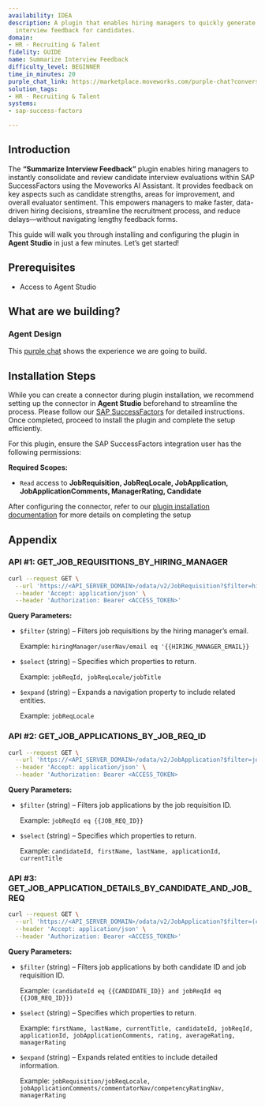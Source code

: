 ```yaml
---
availability: IDEA
description: A plugin that enables hiring managers to quickly generate summaries of
  interview feedback for candidates.
domain:
- HR - Recruiting & Talent
fidelity: GUIDE
name: Summarize Interview Feedback
difficulty_level: BEGINNER
time_in_minutes: 20
purple_chat_link: https://marketplace.moveworks.com/purple-chat?conversation=%7B%22messages%22%3A%5B%7B%22role%22%3A%22user%22%2C%22parts%22%3A%5B%7B%22richText%22%3A%22I+want+to+summarize+interview+feedback+for+a+candidate%22%7D%5D%7D%2C%7B%22role%22%3A%22assistant%22%2C%22parts%22%3A%5B%7B%22reasoningSteps%22%3A%5B%7B%22status%22%3A%22success%22%2C%22richText%22%3A%22Searching+for+active+job+requisitions+in+%3Cb+xmlns%3D%5C%22http%3A%2F%2Fwww.w3.org%2F1999%2Fxhtml%5C%22%3ESAP+SuccessFactors%3C%2Fb%3E...%22%7D%2C%7B%22status%22%3A%22success%22%2C%22richText%22%3A%22Found+5+available+requisitions.%22%7D%5D%7D%2C%7B%22richText%22%3A%22%3Cp+xmlns%3D%5C%22http%3A%2F%2Fwww.w3.org%2F1999%2Fxhtml%5C%22%3EI+can+help+with+that.+Here%27s+a+list+of+available+requisitions+you+can+choose+from%3A%3C%2Fp%3E%3Cul+xmlns%3D%5C%22http%3A%2F%2Fwww.w3.org%2F1999%2Fxhtml%5C%22%3E%3Cli%3E%3Cb%3EML+Engineer%3C%2Fb%3E+%28REQ-00123%29%3C%2Fli%3E%3Cli%3E%3Cb%3EData+Scientist%3C%2Fb%3E+%28REQ-00124%29%3C%2Fli%3E%3Cli%3E%3Cb%3EProduct+Manager%3C%2Fb%3E+%28REQ-00125%29%3C%2Fli%3E%3Cli%3E%3Cb%3ESoftware+Engineer%3C%2Fb%3E+%28REQ-00126%29%3C%2Fli%3E%3Cli%3E%3Cb%3EUX+Designer%3C%2Fb%3E+%28REQ-00127%29%3C%2Fli%3E%3C%2Ful%3E%22%7D%2C%7B%22citations%22%3A%5B%7B%22connectorName%22%3A%22sap-successfactors%22%2C%22citationTitle%22%3A%22ML+Engineer+%28REQ-00123%29%22%7D%2C%7B%22connectorName%22%3A%22sap-successfactors%22%2C%22citationTitle%22%3A%22Data+Scientist+%28REQ-00124%29%22%7D%2C%7B%22connectorName%22%3A%22sap-successfactors%22%2C%22citationTitle%22%3A%22Product+Manager+%28REQ-00125%29%22%7D%2C%7B%22connectorName%22%3A%22sap-successfactors%22%2C%22citationTitle%22%3A%22Software+Engineer+%28REQ-00126%29%22%7D%2C%7B%22connectorName%22%3A%22sap-successfactors%22%2C%22citationTitle%22%3A%22UX+Designer+%28REQ-00127%29%22%7D%5D%7D%5D%7D%2C%7B%22role%22%3A%22user%22%2C%22parts%22%3A%5B%7B%22richText%22%3A%22ML+engineer+requisition%22%7D%5D%7D%2C%7B%22role%22%3A%22assistant%22%2C%22parts%22%3A%5B%7B%22reasoningSteps%22%3A%5B%7B%22status%22%3A%22success%22%2C%22richText%22%3A%22Retrieving+candidates+who+have+interviewed+for+%3Cb+xmlns%3D%5C%22http%3A%2F%2Fwww.w3.org%2F1999%2Fxhtml%5C%22%3EML+Engineer+%28REQ-00123%29%3C%2Fb%3E+in+%3Cb+xmlns%3D%5C%22http%3A%2F%2Fwww.w3.org%2F1999%2Fxhtml%5C%22%3ESAP+SuccessFactors%3C%2Fb%3E...%22%7D%2C%7B%22status%22%3A%22success%22%2C%22richText%22%3A%22Found+3+candidates.%22%7D%5D%7D%2C%7B%22richText%22%3A%22%3Cp+xmlns%3D%5C%22http%3A%2F%2Fwww.w3.org%2F1999%2Fxhtml%5C%22%3EOkay%2C+I%27ve+found+candidates+who+have+interviewed+for+the+%3Cb%3EML+Engineer%3C%2Fb%3E+requisition%3A%3C%2Fp%3E%3Cul+xmlns%3D%5C%22http%3A%2F%2Fwww.w3.org%2F1999%2Fxhtml%5C%22%3E%3Cli%3E%3Cb%3EJohn+Doe%3C%2Fb%3E+%28john.doe%40example.com%29%3C%2Fli%3E%3Cli%3E%3Cb%3EJane+Smith%3C%2Fb%3E+%28jane.smith%40example.com%29%3C%2Fli%3E%3Cli%3E%3Cb%3EPeter+Jones%3C%2Fb%3E+%28peter.jones%40example.com%29%3C%2Fli%3E%3C%2Ful%3E%22%7D%2C%7B%22citations%22%3A%5B%7B%22connectorName%22%3A%22sap-successfactors%22%2C%22citationTitle%22%3A%22John+Doe%22%7D%2C%7B%22connectorName%22%3A%22sap-successfactors%22%2C%22citationTitle%22%3A%22Jane+Smith%22%7D%2C%7B%22connectorName%22%3A%22sap-successfactors%22%2C%22citationTitle%22%3A%22Peter+Jones%22%7D%5D%7D%5D%7D%2C%7B%22role%22%3A%22user%22%2C%22parts%22%3A%5B%7B%22richText%22%3A%22%3Cp%3Eselect+John%3C%2Fp%3E%22%7D%5D%7D%2C%7B%22role%22%3A%22assistant%22%2C%22parts%22%3A%5B%7B%22reasoningSteps%22%3A%5B%7B%22status%22%3A%22success%22%2C%22richText%22%3A%22Aggregating+interview+feedback+for+%3Cb+xmlns%3D%5C%22http%3A%2F%2Fwww.w3.org%2F1999%2Fxhtml%5C%22%3EJohn+Doe%3C%2Fb%3E+for+the+%3Cb+xmlns%3D%5C%22http%3A%2F%2Fwww.w3.org%2F1999%2Fxhtml%5C%22%3EML+Engineer%3C%2Fb%3E+requisition+from+%3Cb+xmlns%3D%5C%22http%3A%2F%2Fwww.w3.org%2F1999%2Fxhtml%5C%22%3ESAP+SuccessFactors%3C%2Fb%3E...%22%7D%2C%7B%22status%22%3A%22success%22%2C%22richText%22%3A%22Generated+a+comprehensive+summary+of+all+interview+feedback.%22%7D%5D%7D%2C%7B%22richText%22%3A%22%3Cp+xmlns%3D%5C%22http%3A%2F%2Fwww.w3.org%2F1999%2Fxhtml%5C%22%3EHere%27s+a+summary+of+the+interview+feedback+for+%3Cb%3EJohn+Doe%3C%2Fb%3E+for+the+%3Cb%3EML+Engineer%3C%2Fb%3E+requisition%3A%3C%2Fp%3E%3Cp+xmlns%3D%5C%22http%3A%2F%2Fwww.w3.org%2F1999%2Fxhtml%5C%22%3EJohn+demonstrated+strong+technical+skills+in+machine+learning+algorithms+and+data+structures%2C+particularly+in+the+coding+challenge.+Interviewers+consistently+noted+his+clear+communication+and+ability+to+explain+complex+concepts.+While+his+experience+with+distributed+systems+was+considered+foundational%2C+he+showed+eagerness+to+learn+and+adapt.+Overall%2C+interviewers+recommend+proceeding%2C+with+a+potential+focus+area+on+cloud+ML+platform+experience+in+future+interviews+or+onboarding.%3C%2Fp%3E%22%7D%5D%7D%5D%7D
solution_tags:
- HR - Recruiting & Talent
systems:
- sap-success-factors

---
```

## Introduction

The **“Summarize Interview Feedback”** plugin enables hiring managers to instantly consolidate and review candidate interview evaluations within SAP SuccessFactors using the Moveworks AI Assistant. It provides feedback on key aspects such as candidate strengths, areas for improvement, and overall evaluator sentiment. This empowers managers to make faster, data-driven hiring decisions, streamline the recruitment process, and reduce delays—without navigating lengthy feedback forms.

This guide will walk you through installing and configuring the plugin in **Agent Studio** in just a few minutes. Let’s get started!

## **Prerequisites**

- Access to Agent Studio

## **What are we building?**

### Agent Design

This [purple chat](https://marketplace.moveworks.com/purple-chat?conversation=%7B%22messages%22%3A%5B%7B%22role%22%3A%22user%22%2C%22parts%22%3A%5B%7B%22richText%22%3A%22I+want+to+summarize+interview+feedback+for+a+candidate%22%7D%5D%7D%2C%7B%22role%22%3A%22assistant%22%2C%22parts%22%3A%5B%7B%22reasoningSteps%22%3A%5B%7B%22status%22%3A%22success%22%2C%22richText%22%3A%22Searching+for+active+job+requisitions+in+%3Cb+xmlns%3D%5C%22http%3A%2F%2Fwww.w3.org%2F1999%2Fxhtml%5C%22%3ESAP+SuccessFactors%3C%2Fb%3E...%22%7D%2C%7B%22status%22%3A%22success%22%2C%22richText%22%3A%22Found+5+available+requisitions.%22%7D%5D%7D%2C%7B%22richText%22%3A%22%3Cp+xmlns%3D%5C%22http%3A%2F%2Fwww.w3.org%2F1999%2Fxhtml%5C%22%3EI+can+help+with+that.+Here%27s+a+list+of+available+requisitions+you+can+choose+from%3A%3C%2Fp%3E%3Cul+xmlns%3D%5C%22http%3A%2F%2Fwww.w3.org%2F1999%2Fxhtml%5C%22%3E%3Cli%3E%3Cb%3EML+Engineer%3C%2Fb%3E+%28REQ-00123%29%3C%2Fli%3E%3Cli%3E%3Cb%3EData+Scientist%3C%2Fb%3E+%28REQ-00124%29%3C%2Fli%3E%3Cli%3E%3Cb%3EProduct+Manager%3C%2Fb%3E+%28REQ-00125%29%3C%2Fli%3E%3Cli%3E%3Cb%3ESoftware+Engineer%3C%2Fb%3E+%28REQ-00126%29%3C%2Fli%3E%3Cli%3E%3Cb%3EUX+Designer%3C%2Fb%3E+%28REQ-00127%29%3C%2Fli%3E%3C%2Ful%3E%22%7D%2C%7B%22citations%22%3A%5B%7B%22connectorName%22%3A%22sap-successfactors%22%2C%22citationTitle%22%3A%22ML+Engineer+%28REQ-00123%29%22%7D%2C%7B%22connectorName%22%3A%22sap-successfactors%22%2C%22citationTitle%22%3A%22Data+Scientist+%28REQ-00124%29%22%7D%2C%7B%22connectorName%22%3A%22sap-successfactors%22%2C%22citationTitle%22%3A%22Product+Manager+%28REQ-00125%29%22%7D%2C%7B%22connectorName%22%3A%22sap-successfactors%22%2C%22citationTitle%22%3A%22Software+Engineer+%28REQ-00126%29%22%7D%2C%7B%22connectorName%22%3A%22sap-successfactors%22%2C%22citationTitle%22%3A%22UX+Designer+%28REQ-00127%29%22%7D%5D%7D%5D%7D%2C%7B%22role%22%3A%22user%22%2C%22parts%22%3A%5B%7B%22richText%22%3A%22ML+engineer+requisition%22%7D%5D%7D%2C%7B%22role%22%3A%22assistant%22%2C%22parts%22%3A%5B%7B%22reasoningSteps%22%3A%5B%7B%22status%22%3A%22success%22%2C%22richText%22%3A%22Retrieving+candidates+who+have+interviewed+for+%3Cb+xmlns%3D%5C%22http%3A%2F%2Fwww.w3.org%2F1999%2Fxhtml%5C%22%3EML+Engineer+%28REQ-00123%29%3C%2Fb%3E+in+%3Cb+xmlns%3D%5C%22http%3A%2F%2Fwww.w3.org%2F1999%2Fxhtml%5C%22%3ESAP+SuccessFactors%3C%2Fb%3E...%22%7D%2C%7B%22status%22%3A%22success%22%2C%22richText%22%3A%22Found+3+candidates.%22%7D%5D%7D%2C%7B%22richText%22%3A%22%3Cp+xmlns%3D%5C%22http%3A%2F%2Fwww.w3.org%2F1999%2Fxhtml%5C%22%3EOkay%2C+I%27ve+found+candidates+who+have+interviewed+for+the+%3Cb%3EML+Engineer%3C%2Fb%3E+requisition%3A%3C%2Fp%3E%3Cul+xmlns%3D%5C%22http%3A%2F%2Fwww.w3.org%2F1999%2Fxhtml%5C%22%3E%3Cli%3E%3Cb%3EJohn+Doe%3C%2Fb%3E+%28john.doe%40example.com%29%3C%2Fli%3E%3Cli%3E%3Cb%3EJane+Smith%3C%2Fb%3E+%28jane.smith%40example.com%29%3C%2Fli%3E%3Cli%3E%3Cb%3EPeter+Jones%3C%2Fb%3E+%28peter.jones%40example.com%29%3C%2Fli%3E%3C%2Ful%3E%22%7D%2C%7B%22citations%22%3A%5B%7B%22connectorName%22%3A%22sap-successfactors%22%2C%22citationTitle%22%3A%22John+Doe%22%7D%2C%7B%22connectorName%22%3A%22sap-successfactors%22%2C%22citationTitle%22%3A%22Jane+Smith%22%7D%2C%7B%22connectorName%22%3A%22sap-successfactors%22%2C%22citationTitle%22%3A%22Peter+Jones%22%7D%5D%7D%5D%7D%2C%7B%22role%22%3A%22user%22%2C%22parts%22%3A%5B%7B%22richText%22%3A%22%3Cp%3Eselect+John%3C%2Fp%3E%22%7D%5D%7D%2C%7B%22role%22%3A%22assistant%22%2C%22parts%22%3A%5B%7B%22reasoningSteps%22%3A%5B%7B%22status%22%3A%22success%22%2C%22richText%22%3A%22Aggregating+interview+feedback+for+%3Cb+xmlns%3D%5C%22http%3A%2F%2Fwww.w3.org%2F1999%2Fxhtml%5C%22%3EJohn+Doe%3C%2Fb%3E+for+the+%3Cb+xmlns%3D%5C%22http%3A%2F%2Fwww.w3.org%2F1999%2Fxhtml%5C%22%3EML+Engineer%3C%2Fb%3E+requisition+from+%3Cb+xmlns%3D%5C%22http%3A%2F%2Fwww.w3.org%2F1999%2Fxhtml%5C%22%3ESAP+SuccessFactors%3C%2Fb%3E...%22%7D%2C%7B%22status%22%3A%22success%22%2C%22richText%22%3A%22Generated+a+comprehensive+summary+of+all+interview+feedback.%22%7D%5D%7D%2C%7B%22richText%22%3A%22%3Cp+xmlns%3D%5C%22http%3A%2F%2Fwww.w3.org%2F1999%2Fxhtml%5C%22%3EHere%27s+a+summary+of+the+interview+feedback+for+%3Cb%3EJohn+Doe%3C%2Fb%3E+for+the+%3Cb%3EML+Engineer%3C%2Fb%3E+requisition%3A%3C%2Fp%3E%3Cp+xmlns%3D%5C%22http%3A%2F%2Fwww.w3.org%2F1999%2Fxhtml%5C%22%3EJohn+demonstrated+strong+technical+skills+in+machine+learning+algorithms+and+data+structures%2C+particularly+in+the+coding+challenge.+Interviewers+consistently+noted+his+clear+communication+and+ability+to+explain+complex+concepts.+While+his+experience+with+distributed+systems+was+considered+foundational%2C+he+showed+eagerness+to+learn+and+adapt.+Overall%2C+interviewers+recommend+proceeding%2C+with+a+potential+focus+area+on+cloud+ML+platform+experience+in+future+interviews+or+onboarding.%3C%2Fp%3E%22%7D%5D%7D%5D%7D) shows the experience we are going to build.

## Installation Steps

While you can create a connector during plugin installation, we recommend setting up the connector in **Agent Studio** beforehand to streamline the process. Please follow our [SAP SuccessFactors](https://marketplace.moveworks.com/connectors/sap-success-factors#how-to-implement) for detailed instructions. Once completed, proceed to install the plugin and complete the setup efficiently.

For this plugin, ensure the SAP SuccessFactors integration user has the following permissions:

**Required Scopes:**

- `Read` access to **JobRequisition, JobReqLocale, JobApplication, JobApplicationComments, ManagerRating, Candidate**

After configuring the connector, refer to our [plugin installation documentation](https://help.moveworks.com/docs/ai-agent-marketplace-installation) for more details on completing the setup

## Appendix

### **API #1: GET_JOB_REQUISITIONS_BY_HIRING_MANAGER**

```bash
curl --request GET \
  --url 'https://<API_SERVER_DOMAIN>/odata/v2/JobRequisition?$filter=hiringManager/userNav/email eq '{{HIRING_MANAGER_EMAIL}}'&$select=jobReqId,jobReqLocale/jobTitle&$expand=jobReqLocale&$top=200&$format=json' \
  --header 'Accept: application/json' \
  --header 'Authorization: Bearer <ACCESS_TOKEN>'
```

**Query Parameters:**

- `$filter` (string) – Filters job requisitions by the hiring manager’s email.
    
    Example: `hiringManager/userNav/email eq '{{HIRING_MANAGER_EMAIL}}`
    
- `$select` (string) – Specifies which properties to return.
    
    Example: `jobReqId, jobReqLocale/jobTitle`
    
- `$expand` (string) – Expands a navigation property to include related entities.
    
    Example: `jobReqLocale`
    

### **API #2: GET_JOB_APPLICATIONS_BY_JOB_REQ_ID**

```bash
curl --request GET \
  --url 'https://<API_SERVER_DOMAIN>/odata/v2/JobApplication?$filter=jobReqId eq {{JOB_REQ_ID}}&$select=candidateId,firstName,lastName,applicationId,currentTitle&$format=json' \
  --header 'Accept: application/json' \
  --header 'Authorization: Bearer <ACCESS_TOKEN>
```

**Query Parameters:**

- `$filter` (string) – Filters job applications by the job requisition ID.
    
    Example: `jobReqId eq {{JOB_REQ_ID}}`
    
- `$select` (string) – Specifies which properties to return.
    
    Example: `candidateId, firstName, lastName, applicationId, currentTitle`
    

### **API #3: GET_JOB_APPLICATION_DETAILS_BY_CANDIDATE_AND_JOB_REQ**

```bash
curl --request GET \
  --url 'https://<API_SERVER_DOMAIN>/odata/v2/JobApplication?$filter=(candidateId eq {{CANDIDATE_ID}} and jobReqId eq {{JOB_REQ_ID}})&$select=firstName,lastName,currentTitle,candidateId,jobReqId,applicationId,jobApplicationComments,rating,averageRating,managerRating&$expand=jobRequisition/jobReqLocale,jobApplicationComments/commentatorNav/competencyRatingNav,managerRating&$format=json' \
  --header 'Accept: application/json' \
  --header 'Authorization: Bearer <ACCESS_TOKEN>'
```

**Query Parameters:**

- `$filter` (string) – Filters job applications by both candidate ID and job requisition ID.
    
    Example: `(candidateId eq {{CANDIDATE_ID}} and jobReqId eq {{JOB_REQ_ID}})`
    
- `$select` (string) – Specifies which properties to return.
    
    Example: `firstName, lastName, currentTitle, candidateId, jobReqId, applicationId, jobApplicationComments, rating, averageRating, managerRating`
    
- `$expand` (string) – Expands related entities to include detailed information.
    
    Example: `jobRequisition/jobReqLocale, jobApplicationComments/commentatorNav/competencyRatingNav, managerRating`
